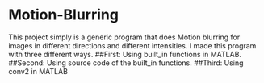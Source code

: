 # Motion-Blurring
This project simply is a generic program that does Motion blurring for images in different directions and different intensities.
I made this program with three different ways.
##First: Using built_in functions in MATLAB.
##Second: Using source code of the built_in functions. 
##Third: Using conv2 in MATLAB
